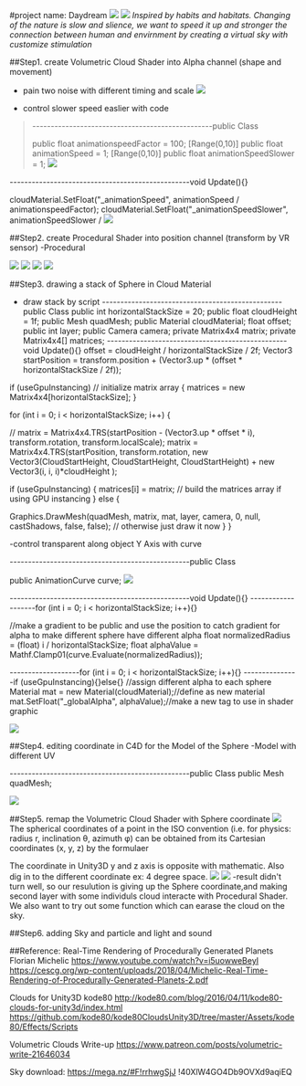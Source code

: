 #project name: Daydream
![](image/IMG_3357.JPG)
![](image/IMG_3343.JPG)
_Inspired by habits and habitats. Changing of the nature is slow and slience, we want to speed it up and stronger the connection between human and envirnment by creating a virtual sky with customize stimulation_



##Step1. create Volumetric Cloud Shader into Alpha channel (shape and movement)

- pain two noise with different timing and scale
![](image/001.jpg)

- control slower speed easlier with code 
>-------------------------------------------------public Class
>
>public float animationspeedFactor = 100;
>[Range(0,10)] public float animationSpeed = 1;
>[Range(0,10)] public float animationSpeedSlower = 1;
![](image/002.jpg)

-------------------------------------------------void Update(){}

cloudMaterial.SetFloat("_animationSpeed", animationSpeed / animationspeedFactor);
cloudMaterial.SetFloat("_animationSpeedSlower", animationSpeedSlower /
![](image/003.jpg)



##Step2. create Procedural Shader into position channel (transform by VR sensor)
-Procedural



![](image/004.jpg)
![](image/005.jpg)
![](image/006.jpg)
![](image/007.jpg)



##Step3. drawing a stack of Sphere in Cloud Material 
- draw stack by script
-------------------------------------------------public Class
public int horizontalStackSize = 20;
public float cloudHeight = 1f;
public Mesh quadMesh;
public Material cloudMaterial;
float offset;
public int layer;
public Camera camera;
private Matrix4x4 matrix;
private Matrix4x4[] matrices;
-------------------------------------------------void Update(){}
offset = cloudHeight / horizontalStackSize / 2f;
Vector3 startPosition = transform.position + (Vector3.up * (offset * horizontalStackSize / 2f));


if (useGpuInstancing) // initialize matrix array
{
matrices = new Matrix4x4[horizontalStackSize];
}


for (int i = 0; i < horizontalStackSize; i++)
{


// matrix = Matrix4x4.TRS(startPosition - (Vector3.up * offset * i), transform.rotation, transform.localScale);
matrix = Matrix4x4.TRS(startPosition, transform.rotation, new Vector3(CloudStartHeight, CloudStartHeight, CloudStartHeight) + new Vector3(i, i, i)*cloudHeight );


if (useGpuInstancing)
{
matrices[i] = matrix; // build the matrices array if using GPU instancing
}
else
{ 

Graphics.DrawMesh(quadMesh, matrix, mat, layer, camera, 0, null, castShadows, false, false); // otherwise just draw it now
}
}




-control transparent along object Y Axis with curve


-------------------------------------------------public Class

public AnimationCurve curve;
![](image/008.jpg)


-------------------------------------------------void Update(){}
-------------------for (int i = 0; i < horizontalStackSize; i++){}

//make a gradient to be public and use the position to catch gradient for alpha to make different sphere have different alpha
float normalizedRadius = (float) i / horizontalStackSize;
float alphaValue = Mathf.Clamp01(curve.Evaluate(normalizedRadius));

-------------------for (int i = 0; i < horizontalStackSize; i++){}
---------------if (useGpuInstancing){}else{}
//assign different alpha to each sphere
Material mat = new Material(cloudMaterial);//define as new material
mat.SetFloat("_globalAlpha", alphaValue);//make a new tag to use in shader graphic

![](image/013.jpg)


##Step4. editing coordinate in C4D for the Model of the Sphere
-Model with different UV

-------------------------------------------------public Class
public Mesh quadMesh;

![](image/009.jpg)


##Step5. remap the Volumetric Cloud Shader with Sphere coordinate
![](image/010.jpg)
The spherical coordinates of a point in the ISO convention (i.e. for physics: radius r, inclination θ, azimuth φ) can be obtained from its Cartesian coordinates (x, y, z) by the formulaer 

The coordinate in Unity3D y and z axis is opposite with mathematic. Also dig in to the different coordinate ex: 4 degree space.
![](image/012.jpg)
![](image/011.jpg)
-result didn't turn well, so our resulution is giving up the Sphere coordinate,and making second layer with some individuls cloud interacte with Procedural Shader. We also want to try out some function which can earase the cloud on the sky.


##Step6. adding Sky and particle and light and sound



##Reference:
Real-Time Rendering of Procedurally Generated Planets 
Florian Michelic
https://www.youtube.com/watch?v=i5uowweBeyI
https://cescg.org/wp-content/uploads/2018/04/Michelic-Real-Time-Rendering-of-Procedurally-Generated-Planets-2.pdf

Clouds for Unity3D
kode80
http://kode80.com/blog/2016/04/11/kode80-clouds-for-unity3d/index.html
https://github.com/kode80/kode80CloudsUnity3D/tree/master/Assets/kode80/Effects/Scripts

Volumetric Clouds Write-up
https://www.patreon.com/posts/volumetric-write-21646034

Sky download:
https://mega.nz/#F!rrhwgSjJ
!40XlW4GO4Db9OVXd9aqiEQ

